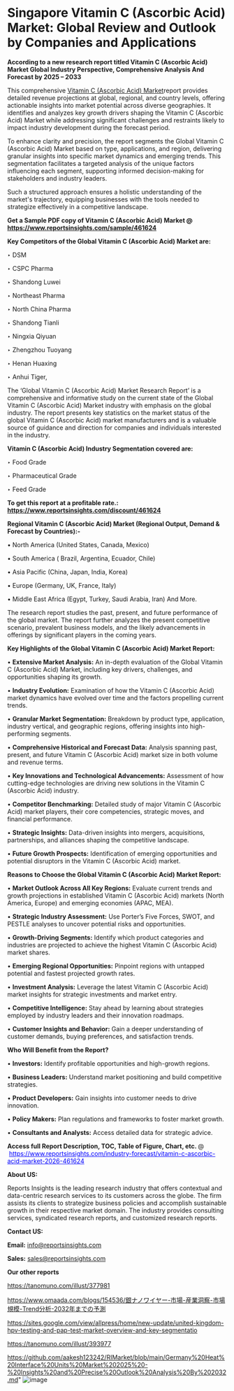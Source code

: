 # Singapore Vitamin C (Ascorbic Acid) Market: Global Review and Outlook by Companies and Applications

<strong>According to a new research report titled Vitamin C (Ascorbic Acid) Market Global Industry Perspective, Comprehensive Analysis And Forecast by 2025 – 2033</strong>

This comprehensive <a href=https://www.reportsinsights.com/sample/461624>Vitamin C (Ascorbic Acid) Market</a>report provides detailed revenue projections at global, regional, and country levels, offering actionable insights into market potential across diverse geographies. It identifies and analyzes key growth drivers shaping the Vitamin C (Ascorbic Acid) Market while addressing significant challenges and restraints likely to impact industry development during the forecast period.

To enhance clarity and precision, the report segments the Global Vitamin C (Ascorbic Acid) Market based on type, applications, and region, delivering granular insights into specific market dynamics and emerging trends. This segmentation facilitates a targeted analysis of the unique factors influencing each segment, supporting informed decision-making for stakeholders and industry leaders.

Such a structured approach ensures a holistic understanding of the market's trajectory, equipping businesses with the tools needed to strategize effectively in a competitive landscape.

<strong>Get a Sample PDF copy of Vitamin C (Ascorbic Acid) Market </strong><strong>@<a href=https://www.reportsinsights.com/sample/461624 style=color:#0000ff;> https://www.reportsinsights.com/sample/461624</a></strong></font>

<strong>Key Competitors of the Global Vitamin C (Ascorbic Acid) Market are:</strong>

‣ DSM

‣ CSPC Pharma

‣ Shandong Luwei

‣ Northeast Pharma

‣ North China Pharma

‣ Shandong Tianli

‣ Ningxia Qiyuan

‣ Zhengzhou Tuoyang

‣ Henan Huaxing

‣ Anhui Tiger,

The ‘Global Vitamin C (Ascorbic Acid) Market Research Report’ is a comprehensive and informative study on the current state of the Global Vitamin C (Ascorbic Acid) Market industry with emphasis on the global industry. The report presents key statistics on the market status of the global Vitamin C (Ascorbic Acid) market manufacturers and is a valuable source of guidance and direction for companies and individuals interested in the industry.

<strong>Vitamin C (Ascorbic Acid) Industry Segmentation covered are:</strong>

‣ Food Grade

‣ Pharmaceutical Grade

‣ Feed Grade

<strong>To get this report at a profitable rate.: <a href=https://www.reportsinsights.com/discount/461624 style=color:#0000ff;>https://www.reportsinsights.com/discount/461624</a></strong></font>

<strong>Regional Vitamin C (Ascorbic Acid) Market (Regional Output, Demand &amp; Forecast by Countries):-</strong>

• North America (United States, Canada, Mexico)

• South America ( Brazil, Argentina, Ecuador, Chile)

• Asia Pacific (China, Japan, India, Korea)

• Europe (Germany, UK, France, Italy)

• Middle East Africa (Egypt, Turkey, Saudi Arabia, Iran) And More.

The research report studies the past, present, and future performance of the global market. The report further analyzes the present competitive scenario, prevalent business models, and the likely advancements in offerings by significant players in the coming years.

<strong>Key Highlights of the Global Vitamin C (Ascorbic Acid) Market Report:</strong>

• <strong>Extensive Market Analysis:</strong> An in-depth evaluation of the Global Vitamin C (Ascorbic Acid) Market, including key drivers, challenges, and opportunities shaping its growth.

• <strong>Industry Evolution:</strong> Examination of how the Vitamin C (Ascorbic Acid) market dynamics have evolved over time and the factors propelling current trends.

• <strong>Granular Market Segmentation:</strong> Breakdown by product type, application, industry vertical, and geographic regions, offering insights into high-performing segments.

• <strong>Comprehensive Historical and Forecast Data:</strong> Analysis spanning past, present, and future Vitamin C (Ascorbic Acid) market size in both volume and revenue terms.

• <strong>Key Innovations and Technological Advancements:</strong> Assessment of how cutting-edge technologies are driving new solutions in the Vitamin C (Ascorbic Acid) industry.

• <strong>Competitor Benchmarking:</strong> Detailed study of major Vitamin C (Ascorbic Acid) market players, their core competencies, strategic moves, and financial performance.

• <strong>Strategic Insights:</strong> Data-driven insights into mergers, acquisitions, partnerships, and alliances shaping the competitive landscape.

• <strong>Future Growth Prospects:</strong> Identification of emerging opportunities and potential disruptors in the Vitamin C (Ascorbic Acid) market.

<strong>Reasons to Choose the Global Vitamin C (Ascorbic Acid) Market Report:</strong>

• <strong>Market Outlook Across All Key Regions:</strong> Evaluate current trends and growth projections in established Vitamin C (Ascorbic Acid) markets (North America, Europe) and emerging economies (APAC, MEA).

• <strong>Strategic Industry Assessment:</strong> Use Porter’s Five Forces, SWOT, and PESTLE analyses to uncover potential risks and opportunities.

• <strong>Growth-Driving Segments:</strong> Identify which product categories and industries are projected to achieve the highest Vitamin C (Ascorbic Acid) market shares.

• <strong>Emerging Regional Opportunities:</strong> Pinpoint regions with untapped potential and fastest projected growth rates.

• <strong>Investment Analysis:</strong> Leverage the latest Vitamin C (Ascorbic Acid) market insights for strategic investments and market entry.

• <strong>Competitive Intelligence:</strong> Stay ahead by learning about strategies employed by industry leaders and their innovation roadmaps.

• <strong>Customer Insights and Behavior:</strong> Gain a deeper understanding of customer demands, buying preferences, and satisfaction trends.

<strong>Who Will Benefit from the Report?</strong>

• <strong>Investors:</strong> Identify profitable opportunities and high-growth regions.

• <strong>Business Leaders:</strong> Understand market positioning and build competitive strategies.

• <strong>Product Developers:</strong> Gain insights into customer needs to drive innovation.

• <strong>Policy Makers:</strong> Plan regulations and frameworks to foster market growth.

• <strong>Consultants and Analysts:</strong> Access detailed data for strategic advice.
</ul>
<strong>Access full Report Description, TOC, Table of Figure, Chart, etc. </strong>@  <a href=https://www.reportsinsights.com/industry-forecast/vitamin-c-ascorbic-acid-market-2026-461624 style=color:#0000ff;>https://www.reportsinsights.com/industry-forecast/vitamin-c-ascorbic-acid-market-2026-461624</a></font>

<strong><strong>About US</strong>:</strong>

Reports Insights is the leading research industry that offers contextual and data-centric research services to its customers across the globe. The firm assists its clients to strategize business policies and accomplish sustainable growth in their respective market domain. The industry provides consulting services, syndicated research reports, and customized research reports.

<strong>Contact US:</strong>

<p class=""""><b>Email:</b> <a href=mailto:info@reportsinsights.com>info@reportsinsights.com</a></p>
<p class=""""><b>Sales:</b> <a href=mailto:sales@reportsinsights.com>sales@reportsinsights.com</a></p>

<strong>Our other reports</strong>

<a href=https://tanomuno.com/illust/377981>https://tanomuno.com/illust/377981</a>

<a href=https://www.omaada.com/blogs/154536/銀ナノワイヤー-市場-産業洞察-市場規模-Trend分析-2032年までの予測>https://www.omaada.com/blogs/154536/銀ナノワイヤー-市場-産業洞察-市場規模-Trend分析-2032年までの予測</a>

<a href=https://sites.google.com/view/allpress/home/new-update/united-kingdom-hpv-testing-and-pap-test-market-overview-and-key-segmentatio>https://sites.google.com/view/allpress/home/new-update/united-kingdom-hpv-testing-and-pap-test-market-overview-and-key-segmentatio</a>

<a href=https://tanomuno.com/illust/393977>https://tanomuno.com/illust/393977</a>

<a href=https://github.com/aakesh123242/RIMarket/blob/main/Germany%20Heat%20Interface%20Units%20Market%202025%20-%20Insights%20and%20Precise%20Outlook%20Analysis%20By%202032.md>https://github.com/aakesh123242/RIMarket/blob/main/Germany%20Heat%20Interface%20Units%20Market%202025%20-%20Insights%20and%20Precise%20Outlook%20Analysis%20By%202032.md</a>"
![image](https://github.com/user-attachments/assets/d456e007-5d02-405e-8d75-96f55a0d860c)
